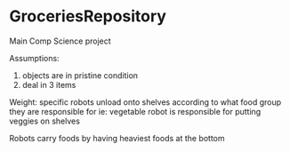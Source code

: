 # GroceriesRepository
Main Comp Science project

Assumptions:
1. objects are in pristine condition
2. deal in 3 items

Weight: specific robots unload onto shelves according to what food group
they are responsible for
ie: vegetable robot is responsible for putting veggies on shelves

Robots carry foods by having heaviest foods at the bottom
